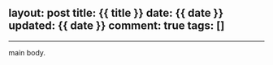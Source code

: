 layout: post
title: {{ title }}
date: {{ date }}
updated: {{ date }}
comment: true
tags: []
---

------
main body.
